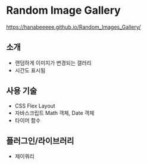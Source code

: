 # Random Image Gallery
https://hanabeeeee.github.io/Random_Images_Gallery/

## 소개
- 랜덤하게 이미지가 변경되는 갤러리
- 시간도 표시됨

## 사용 기술
- CSS Flex Layout
- 자바스크립트 Math 객체, Date 객체
- 타이머 함수

## 플러그인/라이브러리
- 제이쿼리
